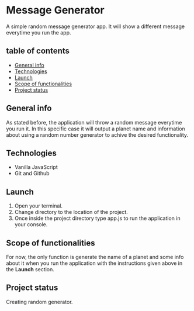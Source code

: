 # Message Generator

A simple random message generator app. It will show a different message everytime you run the app.

## table of contents

* [General info](#general-info)
* [Technologies](#technologies)
* [Launch](#launch)
* [Scope of functionalities](#scope-of-functionalities)
* [Project status](#project-status)

## General info

As stated before, the application will throw a random message everytime you run it. In this specific case it will output a planet name and information about using a random number generator to achive the desired functionality.

## Technologies

* Vanilla JavaScript
* Git and Github

## Launch

1. Open your terminal.
2. Change directory to the location of the project.
3. Once inside the project directory type app.js to run the application in your console.

## Scope of functionalities

For now, the only function is generate the name of a planet and some info about it when you run the application with the instructions given above in the **Launch** section.

## Project status

Creating random generator.
